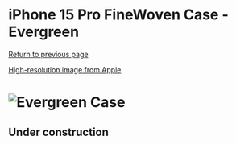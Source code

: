 # iPhone 15 Pro FineWoven Case - Evergreen

[Return to previous page](/iphone_15)

[High-resolution image from Apple](https://store.storeimages.cdn-apple.com/8756/as-images.apple.com/is//MT4U3?wid=4500&hei=4500&fmt=png)

# ![Evergreen Case](/everyphone/MT4U3.png)

## Under construction
